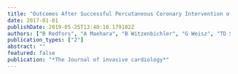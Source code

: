 ```yaml
---
title: "Outcomes After Successful Percutaneous Coronary Intervention of Calcified Lesions Using Rotational Atherectomy, Cutting Balloon Angioplasty, or Balloon-Only Angioplasty Before Drug-Eluting Stent Implantation."
date: 2017-01-01
publishDate: 2019-05-25T13:40:10.179182Z
authors: ["B Redfors", "A Maehara", "B Witzenbichler", "G Weisz", "TD Stuckey", "TD Henry", "T McAndrew", "R Mehran", "AJ Kirtane", "GW Stone", " others"]
publication_types: ["2"]
abstract: ""
featured: false
publication: "*The Journal of invasive cardiology*"
---
```



